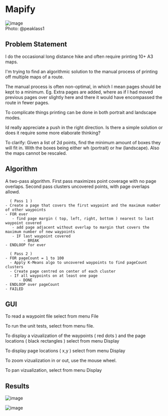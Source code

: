 # Mapify

![image](https://github.com/user-attachments/assets/49e8b937-73e0-452c-9b5e-874a2870f35e)<br>
Photo: @peaklass1


## Problem Statement

I do the occasional long distance hike and often require printing 10+ A3 maps.

I'm trying to find an algorithmic solution to the manual process of printing off multiple maps of a route.

The manual process is often non-optimal, in which I mean pages should be kept to a minimum. Eg. Extra pages are added, where as if I had moved previous pages over slightly here and there it would have encompassed the route in fewer pages.

To complicate things printing can be done in both portrait and landscape modes.

Id really appreciate a push in the right direction. Is there a simple solution or does it require some more elaborate thinking?

To clarify: Given a list of 2d points, find the minimum amount of boxes they will fit in. With the boxes being either wh (portrait) or hw (landscape). Also the maps cannot be rescaled.

## Algorithm

A two-pass algorithm.  First pass maximizes point coverage with no page overlaps.  Second pass clusters uncovered points, with page overlaps allowd.

```
  ( Pass 1 )
- Create a page that covers the first waypoint and the maximum number of other waypoints
- FOR ever
   - find page margin ( top, left, right, bottom ) nearest to last waypoint covered
   - add page adjacent without overlap to margin that covers the maximum number of new waypoints
   - IF last waypoint covered
        - BREAK
- ENDLOOP for ever

  ( Pass 2 )
- FOR pageCount = 1 to 100
  - Apply K-Means algo to uncovered waypoints to find pageCount clusters
  - Create page centred on center of each cluster
  - If all waypoints on at least one page
      - DONE
- ENDLOOP over pageCount
- FAILED
```

## GUI

To read a waypoint file select from menu File

To run the unit tests, select from menu file.

To display a vizualization of the waypoints ( red dots ) and the page locations ( black rectangles ) select from menu Display

To display page locations ( x,y ) select from menu Display

To zoom vizualization in or out, use the mouse wheel.

To pan vizualization, select from menu Display


## Results

![image](https://github.com/user-attachments/assets/c823184a-2760-415f-8def-185366005447)

![image](https://github.com/user-attachments/assets/c73a9102-9d93-4351-8e1c-6805efc0f465)


